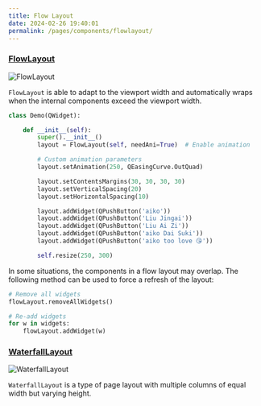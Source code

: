 ```yaml
---
title: Flow Layout
date: 2024-02-26 19:40:01
permalink: /pages/components/flowlayout/
---
```


### [FlowLayout](https://pyqt-fluent-widgets.readthedocs.io/en/latest/autoapi/qfluentwidgets/components/layout/flow_layout/index.html)

![FlowLayout](/img/components/flowlayout/FlowLayout.png)

`FlowLayout` is able to adapt to the viewport width and automatically wraps when the internal components exceed the viewport width.

```python
class Demo(QWidget):

    def __init__(self):
        super().__init__()
        layout = FlowLayout(self, needAni=True)  # Enable animation

        # Custom animation parameters
        layout.setAnimation(250, QEasingCurve.OutQuad)

        layout.setContentsMargins(30, 30, 30, 30)
        layout.setVerticalSpacing(20)
        layout.setHorizontalSpacing(10)

        layout.addWidget(QPushButton('aiko'))
        layout.addWidget(QPushButton('Liu Jingai'))
        layout.addWidget(QPushButton('Liu Ai Zi'))
        layout.addWidget(QPushButton('aiko Dai Suki'))
        layout.addWidget(QPushButton('aiko too love 😘'))

        self.resize(250, 300)
```

In some situations, the components in a flow layout may overlap. The following method can be used to force a refresh of the layout:
```python
# Remove all widgets
flowLayout.removeAllWidgets()

# Re-add widgets
for w in widgets:
    flowLayout.addWidget(w)
```

### [WaterfallLayout](https://qfluentwidgets.com/price)

![WaterfallLayout](/img/components/flowlayout/WaterfallLayout.png)

`WaterfallLayout` is a type of page layout with multiple columns of equal width but varying height.
